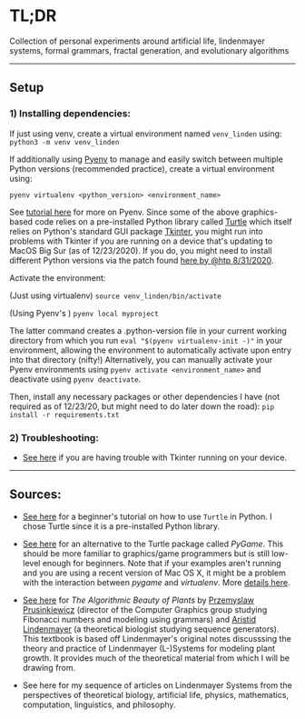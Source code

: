 # TL;DR
Collection of personal experiments around artificial life, lindenmayer systems, formal grammars, fractal generation, and evolutionary algorithms

---

## Setup

### 1) Installing dependencies:

If just using venv, create a virtual environment named `venv_linden` using:
`python3 -m venv venv_linden`

If additionally using [Pyenv](https://github.com/pyenv/pyenv) to manage and easily switch between multiple Python versions (recommended practice), create a virtual environment using:

`pyenv virtualenv <python_version> <environment_name>`

See [tutorial here](https://realpython.com/intro-to-pyenv/) for more on Pyenv. Since some of the above graphics-based code relies on a pre-installed Python library called [Turtle](https://realpython.com/beginners-guide-python-turtle/) which itself relies on Python's standard GUI package [Tkinter](https://realpython.com/python-gui-tkinter/), you might run into problems with Tkinter if you are running on a device that's updating to MacOS Big Sur (as of 12/23/2020).  If you do, you might need to install different Python versions via the patch found [here by @htp 8/31/2020](https://github.com/pyenv/pyenv/issues/1643).   

Activate the environment: 

(Just using virtualenv) `source venv_linden/bin/activate`

(Using Pyenv's ) `pyenv local myproject`

The latter command creates a .python-version file in your current working directory from which you run `eval "$(pyenv virtualenv-init -)"` in your environment, allowing the environment to automatically activate upon entry into that directory (nifty!) Alternatively, you can manually activate your Pyenv environments using `pyenv activate <environment_name>` and deactivate using `pyenv deactivate`.

Then, install any necessary packages or other dependencies I have (not required as of 12/23/20, but might need to do later down the road): 
`pip install -r requirements.txt`

### 2) Troubleshooting:

* [See here](https://github.com/pyenv/pyenv/issues/1643) if you are having trouble with Tkinter running on your device.  

---

## Sources:

* [See here](https://realpython.com/beginners-guide-python-turtle/) for a beginner's tutorial on how to use `Turtle` in Python.  I chose Turtle since it is a pre-installed Python library.

* [See here](https://hackaday.io/project/11721-python-l-system) for an alternative to the Turtle package called *PyGame*.  This should be more familiar to graphics/game programmers but is still low-level enough for beginners.  Note that if your examples aren't running and you are using a recent version of Mac OS X, it might be a problem with the interaction between *pygame* and *virtualenv*. More [details here](https://github.com/pygame/pygame/issues/203#issuecomment-365798598).

* [See here](http://algorithmicbotany.org/papers/abop/abop.pdf) for *The Algorithmic Beauty of Plants* by [Przemyslaw Prusinkiewicz](https://en.wikipedia.org/wiki/Przemys%C5%82aw_Prusinkiewicz) (director of the Computer Graphics group studying Fibonacci numbers and modeling using grammars) and [Aristid Lindenmayer](https://en.wikipedia.org/wiki/Aristid_Lindenmayer) (a theoretical biologist studying sequence generators). This textbook is based off Lindenmayer's original notes discusssing the theory and practice of Lindenmayer (L-)Systems for modeling plant growth.  It provides much of the theoretical material from which I will be drawing from.

* See here for my sequence of articles on Lindenmayer Systems from the perspectives of theoretical biology, artificial life, physics, mathematics, computation, linguistics, and philosophy.


